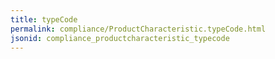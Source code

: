 ```yaml
---
title: typeCode
permalink: compliance/ProductCharacteristic.typeCode.html
jsonid: compliance_productcharacteristic_typecode
---
```

